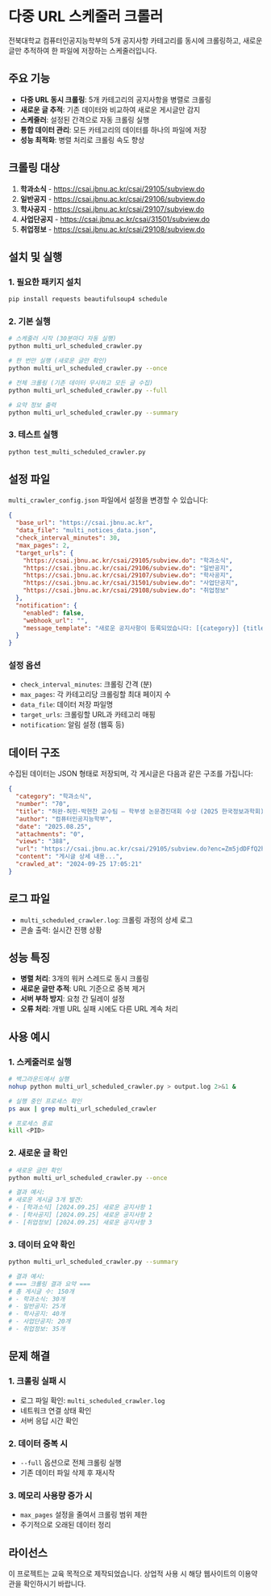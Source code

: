 # 다중 URL 스케줄러 크롤러

전북대학교 컴퓨터인공지능학부의 5개 공지사항 카테고리를 동시에 크롤링하고, 새로운 글만 추적하여 한 파일에 저장하는 스케줄러입니다.

## 주요 기능

- **다중 URL 동시 크롤링**: 5개 카테고리의 공지사항을 병렬로 크롤링
- **새로운 글 추적**: 기존 데이터와 비교하여 새로운 게시글만 감지
- **스케줄러**: 설정된 간격으로 자동 크롤링 실행
- **통합 데이터 관리**: 모든 카테고리의 데이터를 하나의 파일에 저장
- **성능 최적화**: 병렬 처리로 크롤링 속도 향상

## 크롤링 대상

1. **학과소식** - https://csai.jbnu.ac.kr/csai/29105/subview.do
2. **일반공지** - https://csai.jbnu.ac.kr/csai/29106/subview.do
3. **학사공지** - https://csai.jbnu.ac.kr/csai/29107/subview.do
4. **사업단공지** - https://csai.jbnu.ac.kr/csai/31501/subview.do
5. **취업정보** - https://csai.jbnu.ac.kr/csai/29108/subview.do

## 설치 및 실행

### 1. 필요한 패키지 설치

```bash
pip install requests beautifulsoup4 schedule
```

### 2. 기본 실행

```bash
# 스케줄러 시작 (30분마다 자동 실행)
python multi_url_scheduled_crawler.py

# 한 번만 실행 (새로운 글만 확인)
python multi_url_scheduled_crawler.py --once

# 전체 크롤링 (기존 데이터 무시하고 모든 글 수집)
python multi_url_scheduled_crawler.py --full

# 요약 정보 출력
python multi_url_scheduled_crawler.py --summary
```

### 3. 테스트 실행

```bash
python test_multi_scheduled_crawler.py
```

## 설정 파일

`multi_crawler_config.json` 파일에서 설정을 변경할 수 있습니다:

```json
{
  "base_url": "https://csai.jbnu.ac.kr",
  "data_file": "multi_notices_data.json",
  "check_interval_minutes": 30,
  "max_pages": 2,
  "target_urls": {
    "https://csai.jbnu.ac.kr/csai/29105/subview.do": "학과소식",
    "https://csai.jbnu.ac.kr/csai/29106/subview.do": "일반공지",
    "https://csai.jbnu.ac.kr/csai/29107/subview.do": "학사공지",
    "https://csai.jbnu.ac.kr/csai/31501/subview.do": "사업단공지",
    "https://csai.jbnu.ac.kr/csai/29108/subview.do": "취업정보"
  },
  "notification": {
    "enabled": false,
    "webhook_url": "",
    "message_template": "새로운 공지사항이 등록되었습니다: [{category}] {title}"
  }
}
```

### 설정 옵션

- `check_interval_minutes`: 크롤링 간격 (분)
- `max_pages`: 각 카테고리당 크롤링할 최대 페이지 수
- `data_file`: 데이터 저장 파일명
- `target_urls`: 크롤링할 URL과 카테고리 매핑
- `notification`: 알림 설정 (웹훅 등)

## 데이터 구조

수집된 데이터는 JSON 형태로 저장되며, 각 게시글은 다음과 같은 구조를 가집니다:

```json
{
  "category": "학과소식",
  "number": "70",
  "title": "허완·허민·박현찬 교수팀 – 학부생 논문경진대회 수상 (2025 한국정보과학회)",
  "author": "컴퓨터인공지능학부",
  "date": "2025.08.25",
  "attachments": "0",
  "views": "388",
  "url": "https://csai.jbnu.ac.kr/csai/29105/subview.do?enc=Zm5jdDFfQ2hhcmFjdGVyXzQ2MjEw",
  "content": "게시글 상세 내용...",
  "crawled_at": "2024-09-25 17:05:21"
}
```

## 로그 파일

- `multi_scheduled_crawler.log`: 크롤링 과정의 상세 로그
- 콘솔 출력: 실시간 진행 상황

## 성능 특징

- **병렬 처리**: 3개의 워커 스레드로 동시 크롤링
- **새로운 글만 추적**: URL 기준으로 중복 제거
- **서버 부하 방지**: 요청 간 딜레이 설정
- **오류 처리**: 개별 URL 실패 시에도 다른 URL 계속 처리

## 사용 예시

### 1. 스케줄러로 실행

```bash
# 백그라운드에서 실행
nohup python multi_url_scheduled_crawler.py > output.log 2>&1 &

# 실행 중인 프로세스 확인
ps aux | grep multi_url_scheduled_crawler

# 프로세스 종료
kill <PID>
```

### 2. 새로운 글 확인

```bash
# 새로운 글만 확인
python multi_url_scheduled_crawler.py --once

# 결과 예시:
# 새로운 게시글 3개 발견:
# - [학과소식] [2024.09.25] 새로운 공지사항 1
# - [학사공지] [2024.09.25] 새로운 공지사항 2
# - [취업정보] [2024.09.25] 새로운 공지사항 3
```

### 3. 데이터 요약 확인

```bash
python multi_url_scheduled_crawler.py --summary

# 결과 예시:
# === 크롤링 결과 요약 ===
# 총 게시글 수: 150개
# - 학과소식: 30개
# - 일반공지: 25개
# - 학사공지: 40개
# - 사업단공지: 20개
# - 취업정보: 35개
```

## 문제 해결

### 1. 크롤링 실패 시

- 로그 파일 확인: `multi_scheduled_crawler.log`
- 네트워크 연결 상태 확인
- 서버 응답 시간 확인

### 2. 데이터 중복 시

- `--full` 옵션으로 전체 크롤링 실행
- 기존 데이터 파일 삭제 후 재시작

### 3. 메모리 사용량 증가 시

- `max_pages` 설정을 줄여서 크롤링 범위 제한
- 주기적으로 오래된 데이터 정리

## 라이선스

이 프로젝트는 교육 목적으로 제작되었습니다. 상업적 사용 시 해당 웹사이트의 이용약관을 확인하시기 바랍니다.
